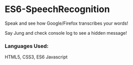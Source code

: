 # ES6-SpeechRecognition

Speak and see how Google/Firefox transcribes your words!

Say Jung and check console log to see a hidden message!

### Languages Used:
HTML5, CSS3, ES6 Javascript

